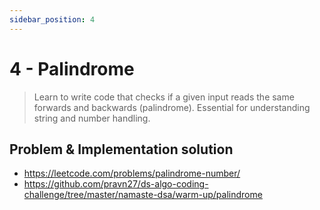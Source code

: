 ```yaml
---
sidebar_position: 4
---
```


# 4 - Palindrome

> Learn to write code that checks if a given input reads the same forwards and backwards (palindrome). Essential for understanding string and number handling.

## Problem & Implementation solution

- https://leetcode.com/problems/palindrome-number/
- https://github.com/pravn27/ds-algo-coding-challenge/tree/master/namaste-dsa/warm-up/palindrome
